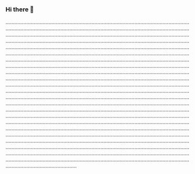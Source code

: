 ### Hi there 👋

....................................................................................................................................................................................................................................................................................................................................................................................................................................................................................................................................................................................................................................................................................................................................................................................................................................................................................................................................................................................................................................................................................................................................................................................................................................................................................................................................................................................................................................................................................................................................................................................................................................................................................................................................................................................................................................................................................................................................................................................................................................................................................................................................................................................................................................................................................................................................................................................................................................................................................................................................................................................................................................................................................................................................................................................................................................................................................................................................................................................................................